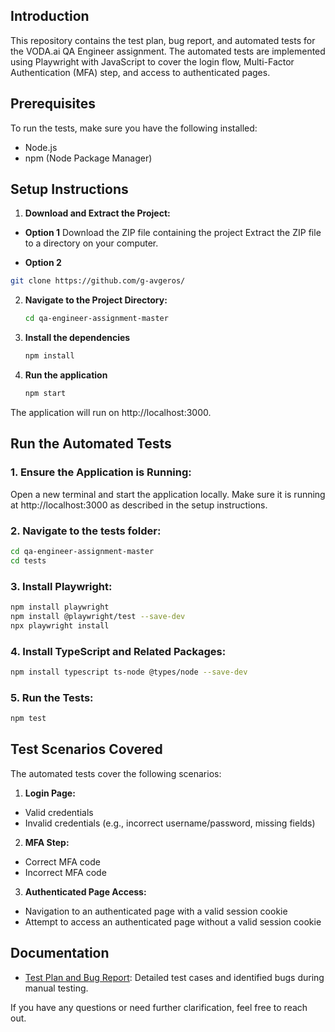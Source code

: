 ## Introduction

This repository contains the test plan, bug report, and automated tests for the VODA.ai QA Engineer assignment. The automated tests are implemented using Playwright with JavaScript to cover the login flow, Multi-Factor Authentication (MFA) step, and access to authenticated pages.

## Prerequisites

To run the tests, make sure you have the following installed:
  - Node.js 
  - npm (Node Package Manager)

## Setup Instructions

1. **Download and Extract the Project:**
  - **Option 1** 
      Download the ZIP file containing the project
      Extract the ZIP file to a directory on your computer.
  
  - **Option 2** 
   ```bash
   git clone https://github.com/g-avgeros/
   ```

2. **Navigate to the Project Directory:** 
   ```bash
   cd qa-engineer-assignment-master
   ```
3. **Install the dependencies**
   ```bash
   npm install
   ```
4. **Run the application**
   ```bash
   npm start
   ```
The application will run on http://localhost:3000.

## Run the Automated Tests

### 1. Ensure the Application is Running:
 Open a new terminal and start the application locally. Make sure it is running at http://localhost:3000 as described in the setup instructions.

### 2. Navigate to the tests folder:
   ```bash
   cd qa-engineer-assignment-master
   cd tests
   ```
   
### 3. Install Playwright:
   ```bash
   npm install playwright
   npm install @playwright/test --save-dev
   npx playwright install
   ```
### 4. Install TypeScript and Related Packages:
   ```bash
   npm install typescript ts-node @types/node --save-dev
   ```
### 5. Run the Tests:
   ```bash
   npm test
   ```
## Test Scenarios Covered

The automated tests cover the following scenarios:

1. **Login Page:**

  - Valid credentials
  - Invalid credentials (e.g., incorrect username/password, missing fields)

2. **MFA Step:**

  - Correct MFA code
  - Incorrect MFA code

3. **Authenticated Page Access:**

  - Navigation to an authenticated page with a valid session cookie
  - Attempt to access an authenticated page without a valid session cookie

## Documentation

- [Test Plan and Bug Report](tests/docs/Test%20Plan.pdf): Detailed test cases and identified bugs during manual testing.

If you have any questions or need further clarification, feel free to reach out.
